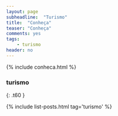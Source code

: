 ```yaml
---
layout: page
subheadline:  "Turismo"
title:  "Conheça"
teaser: "Conheça"
comments: yes
tags:
    - turismo
header: no
---
```


{% include conheca.html %}

### turismo
{: .t60 }

{% include list-posts.html tag='turismo' %}
